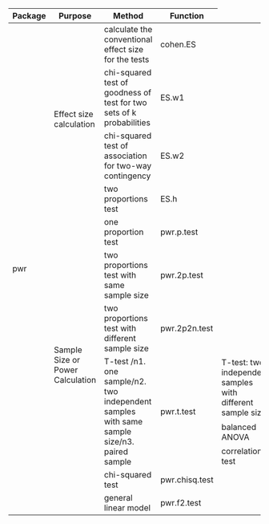 <table>
    <thead>
        <tr>
            <th>Package</th>
            <th>Purpose</th>
            <th>Method</th>
            <th>Function</th>
        </tr>
    </thead>
    <tbody>
        <tr>
            <td rowspan=16>pwr</td>
            <td rowspan=4>Effect size calculation</td>
            <td>calculate the conventional effect size for the tests</td>
            <td>cohen.ES</td>
        </tr>
        <tr>
            <td>chi-squared test of goodness of test for two sets of k probabilities</td>
            <td>ES.w1</td>
        </tr>
        <tr>
            <td>chi-squared test of association for two-way contingency</td>
            <td>ES.w2</td>
        </tr>
        <tr>
            <td>two proportions test</td>
            <td>ES.h</td>
        </tr>
        <tr>
            <td rowspan=12>Sample Size or Power Calculation</td>
            <td>one proportion test</td>
            <td>pwr.p.test</td>
        </tr>
        <tr>
            <td>two proportions test with same sample size</td>
            <td>pwr.2p.test</td>
        </tr>
        <tr>
            <td>two proportions test with different sample size</td>
            <td>pwr.2p2n.test</td>
        </tr>
        <tr>
            <td rowspan=4>T-test /n1. one sample/n2. two independent samples with same sample size/n3. paired sample</td>
            <td rowspan=4>pwr.t.test</td>
        </tr>
        <tr>
            <td>T-test: two independent samples with different sample size</td>
            <td>pwr.t2n.test</td>
        </tr>
        <tr>
            <td>balanced ANOVA</td>
            <td>pwr.anova.test</td>
        </tr>
        <tr>
            <td>correlation test </td>
            <td>pwr.r.test</td>
        </tr>
        <tr>
            <td>chi-squared test</td>
            <td>pwr.chisq.test</td>
        </tr>
        <tr>
            <td>general linear model </td>
            <td>pwr.f2.test</td>
        </tr>
    </tbody>
</table>
